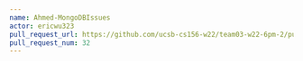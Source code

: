 ```yaml
---
name: Ahmed-MongoDBIssues
actor: ericwu323
pull_request_url: https://github.com/ucsb-cs156-w22/team03-w22-6pm-2/pull/32
pull_request_num: 32
---
```


